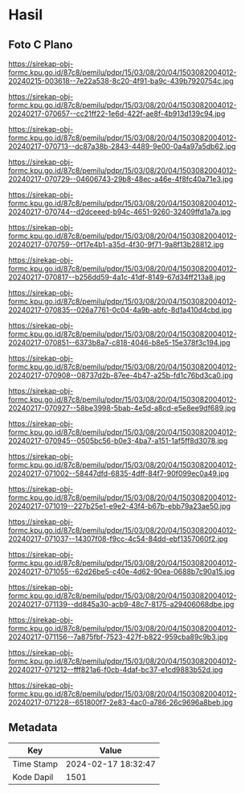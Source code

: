 # Hasil

## Foto C Plano

https://sirekap-obj-formc.kpu.go.id/87c8/pemilu/pdpr/15/03/08/20/04/1503082004012-20240215-003618--7e22a538-8c20-4f91-ba9c-439b7920754c.jpg

https://sirekap-obj-formc.kpu.go.id/87c8/pemilu/pdpr/15/03/08/20/04/1503082004012-20240217-070657--cc21ff22-1e6d-422f-ae8f-4b913d139c94.jpg

https://sirekap-obj-formc.kpu.go.id/87c8/pemilu/pdpr/15/03/08/20/04/1503082004012-20240217-070713--dc87a38b-2843-4489-9e00-0a4a97a5db62.jpg

https://sirekap-obj-formc.kpu.go.id/87c8/pemilu/pdpr/15/03/08/20/04/1503082004012-20240217-070729--04606743-29b8-48ec-a46e-4f8fc40a71e3.jpg

https://sirekap-obj-formc.kpu.go.id/87c8/pemilu/pdpr/15/03/08/20/04/1503082004012-20240217-070744--d2dceeed-b94c-4651-9260-32409ffd1a7a.jpg

https://sirekap-obj-formc.kpu.go.id/87c8/pemilu/pdpr/15/03/08/20/04/1503082004012-20240217-070759--0f17e4b1-a35d-4f30-9f71-9a8f13b28812.jpg

https://sirekap-obj-formc.kpu.go.id/87c8/pemilu/pdpr/15/03/08/20/04/1503082004012-20240217-070817--b256dd59-4a1c-41df-8149-67d34ff213a8.jpg

https://sirekap-obj-formc.kpu.go.id/87c8/pemilu/pdpr/15/03/08/20/04/1503082004012-20240217-070835--026a7761-0c04-4a9b-abfc-8d1a410d4cbd.jpg

https://sirekap-obj-formc.kpu.go.id/87c8/pemilu/pdpr/15/03/08/20/04/1503082004012-20240217-070851--6373b8a7-c818-4046-b8e5-15e378f3c194.jpg

https://sirekap-obj-formc.kpu.go.id/87c8/pemilu/pdpr/15/03/08/20/04/1503082004012-20240217-070908--08737d2b-87ee-4b47-a25b-fd1c76bd3ca0.jpg

https://sirekap-obj-formc.kpu.go.id/87c8/pemilu/pdpr/15/03/08/20/04/1503082004012-20240217-070927--58be3998-5bab-4e5d-a8cd-e5e8ee9df689.jpg

https://sirekap-obj-formc.kpu.go.id/87c8/pemilu/pdpr/15/03/08/20/04/1503082004012-20240217-070945--0505bc56-b0e3-4ba7-a151-1af5ff8d3078.jpg

https://sirekap-obj-formc.kpu.go.id/87c8/pemilu/pdpr/15/03/08/20/04/1503082004012-20240217-071002--58447dfd-6835-4dff-84f7-90f099ec0a49.jpg

https://sirekap-obj-formc.kpu.go.id/87c8/pemilu/pdpr/15/03/08/20/04/1503082004012-20240217-071019--227b25e1-e9e2-43f4-b67b-ebb79a23ae50.jpg

https://sirekap-obj-formc.kpu.go.id/87c8/pemilu/pdpr/15/03/08/20/04/1503082004012-20240217-071037--14307f08-f9cc-4c54-84dd-ebf1357060f2.jpg

https://sirekap-obj-formc.kpu.go.id/87c8/pemilu/pdpr/15/03/08/20/04/1503082004012-20240217-071055--62d26be5-c40e-4d62-90ea-0688b7c90a15.jpg

https://sirekap-obj-formc.kpu.go.id/87c8/pemilu/pdpr/15/03/08/20/04/1503082004012-20240217-071139--dd845a30-acb9-48c7-8175-a29406068dbe.jpg

https://sirekap-obj-formc.kpu.go.id/87c8/pemilu/pdpr/15/03/08/20/04/1503082004012-20240217-071156--7a875fbf-7523-427f-b822-959cba89c9b3.jpg

https://sirekap-obj-formc.kpu.go.id/87c8/pemilu/pdpr/15/03/08/20/04/1503082004012-20240217-071212--fff821a6-f0cb-4daf-bc37-e1cd9883b52d.jpg

https://sirekap-obj-formc.kpu.go.id/87c8/pemilu/pdpr/15/03/08/20/04/1503082004012-20240217-071228--651800f7-2e83-4ac0-a786-26c9696a8beb.jpg


## Metadata

| Key        | Value               |
| ---------- | ------------------- |
| Time Stamp | 2024-02-17 18:32:47 |
| Kode Dapil | 1501                |



